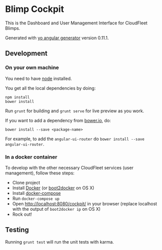 Blimp Cockpit
=============

This is the Dashboard and User Management Interface for CloudFleet Blimps.

Generated with
[yo angular generator](https://github.com/yeoman/generator-angular)
version 0.11.1.

## Development

### On your own machine

You need to have [node](https://nodejs.org/) installed.

You get all the local dependencies by doing:

    npm install
    bower install

Run `grunt` for building and `grunt serve` for live preview as you work.

If you want to add a dependency from [bower.io](http://bower.io/search/), do:

    bower install --save <package-name>

For example, to add the `angular-ui-router` do
`bower install --save angular-ui-router`.

### In a docker container

To develop with the other necessary CloudFleet services (user management),
follow these steps:

- Clone project
- Install [Docker](https://www.docker.com/)
  (or [boot2docker](http://boot2docker.io/) on OS X)
- Install [docker-compose](http://docs.docker.com/compose/)
- Run `docker-compose up`
- Open [http://localhost:8080/cockpit/]() in your browser
  (replace localhost with the output of `boot2docker ip` on OS X)
- Rock out!

## Testing

Running `grunt test` will run the unit tests with karma.
